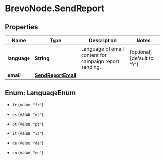# BrevoNode.SendReport

## Properties
Name | Type | Description | Notes
------------ | ------------- | ------------- | -------------
**language** | **String** | Language of email content for campaign report sending. | [optional] [default to 'fr']
**email** | [**SendReportEmail**](SendReportEmail.md) |  | 


<a name="LanguageEnum"></a>
## Enum: LanguageEnum


* `fr` (value: `"fr"`)

* `es` (value: `"es"`)

* `pt` (value: `"pt"`)

* `it` (value: `"it"`)

* `de` (value: `"de"`)

* `en` (value: `"en"`)




